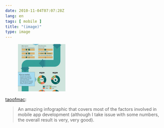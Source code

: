 ```yaml
---
date: 2010-11-04T07:07:28Z
lang: en
tags: [ mobile ]
title: "(image)"
type: image
---
```


<figure>
<a
href="https://hugo.ferreira.cc/taoofmac-an-amazing-infographic-that-covers/attachment/1150/"
rel="attachment"><img
src="tumblr_lbb7e3Ohax1qe0cv9o1_1280-150x150.jpg"
width="150" height="150" /></a></figure>

[taoofmac](http://the.taoofmac.com/post/1470370110/an-amazing-infographic-that-covers-most-of-the):

> An amazing infographic that covers most of the factors involved in
> mobile app development (although I take issue with some numbers, the
> overall result is very, very good).

